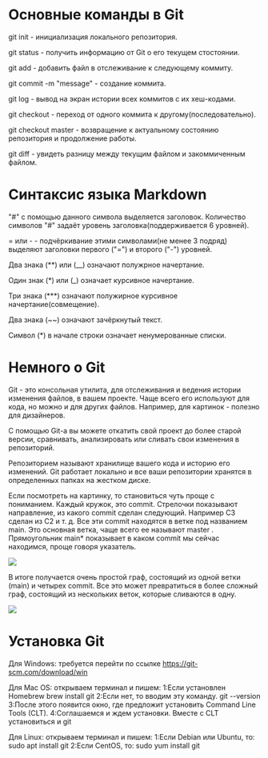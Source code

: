 # Основные команды в Git

git init - инициализация локального репозитория.

git status - получить информацию от Git о его текущем стостоянии.

git add - добавить файл в отслеживание к следующему коммиту.

git commit -m "message" - создание коммита.

git log - вывод на экран истории всех коммитов с их хеш-кодами.

git checkout - переход от одного коммита к другому(последовательно).

git checkout master - возвращение к актуальному состоянию репозитория и продолжение работы.

git diff - увидеть разницу между текущим файлом и закоммиченным файлом.

# Синтаксис языка Markdown

"#" с помощью данного символа выделяется заголовок. Количество символов "#" задаёт уровень заголовка(поддерживается 6 уровней).

= или - - подчёркивание этими символами(не менее 3 подряд) выделяют заголовки первого ("=") и второго ("-") уровней.

Два знака (**) или (__) означают полужрное начертание. 

Один знак (*) или (_) означает курсивное начертание.

Три знака (***) означают полужирное курсивное начертание(совмещение).

Два знака (~~) означают зачёркнутый текст.

Символ (*) в начале строки означает ненумерованные списки.

# Немного о Git

Git - это консольная утилита, для отслеживания и ведения истории изменения файлов, в вашем проекте. Чаще всего его используют для кода, но можно и для других файлов. Например, для картинок - полезно для дизайнеров.

С помощью Git-a вы можете откатить свой проект до более старой версии, сравнивать, анализировать или сливать свои изменения в репозиторий.

Репозиторием называют хранилище вашего кода и историю его изменений. Git работает локально и все ваши репозитории хранятся в определенных папках на жестком диске.

Если посмотреть на картинку, то становиться чуть проще с пониманием. Каждый кружок, это commit. Стрелочки показывают направление, из какого commit сделан следующий. Например C3 сделан из С2 и т. д. Все эти commit находятся в ветке под названием main. Это основная ветка, чаще всего ее называют master . Прямоугольник main* показывает в каком commit мы сейчас находимся, проще говоря указатель.



![](https://habrastorage.org/getpro/habr/upload_files/81d/ab6/de0/81dab6de02b4179fc1bc8c119dfce9ca)

В итоге получается очень простой граф, состоящий из одной ветки (main) и четырех commit. Все это может превратиться в более сложный граф, состоящий из нескольких веток, которые сливаются в одну.

![](https://habrastorage.org/getpro/habr/upload_files/137/e03/4ea/137e034eadd3c4459a734354a029fb1a)

# Установка Git

Для Windows: требуется перейти по ссылке https://git-scm.com/download/win

Для Mac OS: открываем терминал и пишем:
1:Если установлен Homebrew
brew install git
2:Если нет, то вводим эту команду. 
git --version
3:После этого появится окно, где предложит установить Command Line Tools (CLT).
4:Соглашаемся и ждем установки. Вместе с CLT установиться и git

Для Linux: открываем терминал и пишем:
1:Если Debian или Ubuntu, то:
sudo apt install git
2:Если CentOS, то:
sudo yum install git